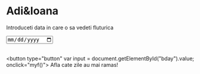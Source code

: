  <!DOCTYPE html>
<html>
<head>
<title>Page Title</title>
</head>
<body>


<h1>Adi&Ioana</h1>
<p>Introduceti data in care o sa vedeti fluturica</p>
<form action="/action_page.php">
<input type="date" id="bday" min="2018-01-02"><br><br>
<script type="text/javascript">

function myf(){ 
document.getElementById("bday").addEventListener("change", function() {
    var input = this.value;
    var dateEntered = new Date(input);
    var date_diff_indays = function() {
		dt1 = new Date();
		dt2 = new Date(input);
		return Math.floor((Date.UTC(dt2.getFullYear(), dt2.getMonth(), dt2.getDate()) - Date.UTC(dt1.getFullYear(), dt1.getMonth(), dt1.getDate()) ) /(1000 * 60 * 60 * 24));
}
    console.log(date_diff_indays());
    document.getElementById('demo').innerHTML = date_diff_indays();
});
}

</script>

<button type="button"
var input = document.getElementById("bday").value;
onclick="myf()">
Afla cate zile au mai ramas!</button>

<p id="demo"></p>
<p id="bday"></p>
</form>

</body>
</html>  
